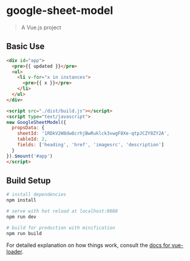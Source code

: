 # google-sheet-model

> A Vue.js project

## Basic Use

```html
<div id="app">
  <pre>{{ updated }}</pre>
  <ul>
    <li v-for="x in instances">
      <pre>{{ x }}</pre>
    </li>
  </ul>
</div>

<script src="./dist/build.js"></script>
<script type="text/javascript">
new GoogleSheetModel({
  propsData: {
    sheetId: '1RDkV2W8dw8crhjBwRuklck3vwgF8Xe-qtpJCZY8ZY2A',
    tableId: 2,
    fields: ['heading', 'href', 'imagesrc', 'description']
  }
}).$mount('#app')
</script>
```

## Build Setup

``` bash
# install dependencies
npm install

# serve with hot reload at localhost:8080
npm run dev

# build for production with minification
npm run build
```

For detailed explanation on how things work, consult the [docs for vue-loader](http://vuejs.github.io/vue-loader).

